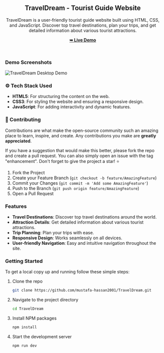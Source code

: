 <div align="center">

  <h2 align="center">TravelDream - Tourist Guide Website</h2>

  TravelDream is a user-friendly tourist guide website built using HTML, CSS, and JavaScript. Discover top travel destinations, plan your trips, and get detailed information about various tourist attractions.

  <a href="https://mustafa-hassan2001.github.io/TravelDream/"><strong>➥ Live Demo</strong></a>
</div>

<br />

### Demo Screenshots

![TravelDream Desktop Demo](https://github.com/Mustafa-Hassan2001/TravelDream/blob/main/1.png)

### ⚙️ Tech Stack Used

- **HTML5**: For structuring the content on the web.
- **CSS3**: For styling the website and ensuring a responsive design.
- **JavaScript**: For adding interactivity and dynamic features.

### 🤝 Contributing

Contributions are what make the open-source community such an amazing place to learn, inspire, and create. Any contributions you make are **greatly appreciated**.

If you have a suggestion that would make this better, please fork the repo and create a pull request. You can also simply open an issue with the tag "enhancement".
Don't forget to give the project a star! ⭐

1. Fork the Project
2. Create your Feature Branch (`git checkout -b feature/AmazingFeature`)
3. Commit your Changes (`git commit -m 'Add some AmazingFeature'`)
4. Push to the Branch (`git push origin feature/AmazingFeature`)
5. Open a Pull Request

### Features

- **Travel Destinations**: Discover top travel destinations around the world.
- **Attraction Details**: Get detailed information about various tourist attractions.
- **Trip Planning**: Plan your trips with ease.
- **Responsive Design**: Works seamlessly on all devices.
- **User-friendly Navigation**: Easy and intuitive navigation throughout the site.

### Getting Started

To get a local copy up and running follow these simple steps:

1. Clone the repo
   ```sh
   git clone https://github.com/mustafa-hassan2001/TravelDream.git

2. Navigate to the project directory
      ```sh
   cd TravelDream
      
3. Install NPM packages
      ```sh
   npm install

4. Start the development server
      ```sh
   npm run dev
